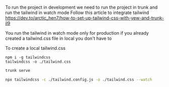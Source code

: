 To run the project in development we need to run the project in trunk and run the tailwind in watch mode
Follow this article to integrate tailwind https://dev.to/arctic_hen7/how-to-set-up-tailwind-css-with-yew-and-trunk-il9

You run the tailwind in watch mode only for production if you already created a tailwind.css file in local you don't have to

To create a local tailwind.css
```
npm i -g tailwindcss
tailwindcss -o ./tailwind.css
```



```sh
trunk serve
```

```sh
npx tailwindcss -c ./tailwind.config.js -o ./tailwind.css --watch
```